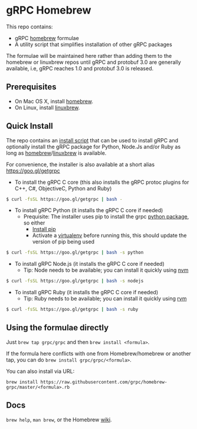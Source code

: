 # gRPC Homebrew

This repo contains:
- gRPC [homebrew][] formulae
- A utility script that simplifies installation of other gRPC packages

The formulae will be maintained here rather than adding them to the homebrew or
linuxbrew repos until gRPC and protobuf 3.0 are generally available, i.e, gRPC
reaches 1.0 and protobuf 3.0 is released.

Prerequisites
-------------

- On Mac OS X, install [homebrew][].
- On Linux, install [linuxbrew][].

Quick Install
-------------

The repo contains an [install script][] that can be used to install gRPC and
optionally install the gRPC package for Python, Node.Js and/or Ruby as long as
[homebrew][]/[linuxbrew][] is available.

For convenience, the installer is also available at a short alias
https://goo.gl/getgrpc

- To install the gRPC C core (this also installs the gRPC protoc plugins for C++, C#, ObjectiveC, Python and Ruby)
```sh
$ curl -fsSL https://goo.gl/getgrpc | bash -
```
- To install gRPC Python (it installs the gRPC C core if needed)
  - Prequisite: The installer uses pip to install the grpc [python package][], so either
    - [Install pip][]
    - Activate a [virtualenv][] before running this, this should update the version of pip being used

```sh
$ curl -fsSL https://goo.gl/getgrpc | bash -s python
```
- To install gRPC Node.js (it installs the gRPC C core if needed)
  - Tip: Node needs to be available; you can install it quickly using [nvm][]
```sh
$ curl -fsSL https://goo.gl/getgrpc | bash -s nodejs
```
- To install gRPC Ruby (it installs the gRPC C core if needed)
  - Tip: Ruby needs to be available; you can install it quickly using [rvm][]
```sh
$ curl -fsSL https://goo.gl/getgrpc | bash -s ruby
```

Using the formulae directly
---------------------------
Just `brew tap grpc/grpc` and then `brew install <formula>`.

If the formula here conflicts with one from Homebrew/homebrew or another tap, you
can do `brew install grpc/grpc/<formula>`.

You can also install via URL:

```
brew install https://raw.githubusercontent.com/grpc/homebrew-grpc/master/<formula>.rb
```

Docs
----
`brew help`, `man brew`, or the Homebrew [wiki][].

[wiki]:http://wiki.github.com/Homebrew/homebrew
[homebrew]:http://brew.sh
[linuxbrew]:https://github.com/Homebrew/linuxbrew
[install script]:https://raw.githubusercontent.com/grpc/homebrew-grpc/master/scripts/install
[virtualenv]: https://virtualenv.pypa.io/en/latest/
[nvm]: https://github.com/creationix/nvm
[rvm]: https://rvm.io
[python package]: https://pypi.python.org/pypi/grpcio
[Install pip]: https://pip.pypa.io/en/latest/installing.html
